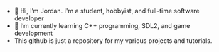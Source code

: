 - 👋 Hi, I’m Jordan. I'm a student, hobbyist, and full-time software developer
- 🌱 I’m currently learning C++ programming, SDL2, and game development
- This github is just a repository for my various projects and tutorials. 
